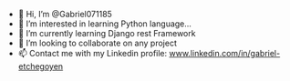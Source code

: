 - 👋 Hi, I’m @Gabriel071185
- 👀 I’m interested in learning Python language...
- 🌱 I’m currently learning Django rest Framework
- 💞️ I’m looking to collaborate on any project 
- 📫 Contact me with my Linkedin profile: www.linkedin.com/in/gabriel-etchegoyen

<!---
Gabriel071185/Gabriel071185 is a ✨ special ✨ repository because its `README.md` (this file) appears on your GitHub profile.
You can click the Preview link to take a look at your changes.
--->
